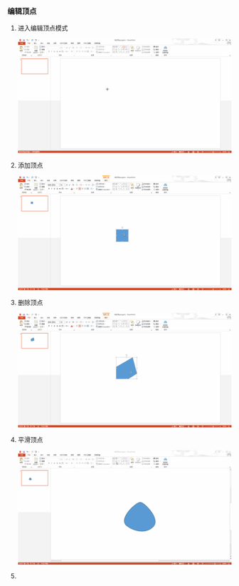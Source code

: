 ### 编辑顶点



1. 进入编辑顶点模式

   ![进入编辑顶点模式](https://raw.githubusercontent.com/huxiaoning/img/master/20201028215531.gif)

2. 添加顶点

   ![添加顶点](https://raw.githubusercontent.com/huxiaoning/img/master/20201028215803.gif)

3. 删除顶点

   ![删除顶点](https://raw.githubusercontent.com/huxiaoning/img/master/20201028215920.gif)

4. 平滑顶点

   ![平滑顶点](https://raw.githubusercontent.com/huxiaoning/img/master/20201028220338.gif)

5. 